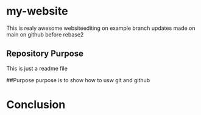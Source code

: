 # my-website
This is realy awesome websiteediting on example branch
updates made on main on github before rebase2

## Repository Purpose
This is just a readme file

##Purpose
purpose is to show how to usw git and github

# Conclusion
